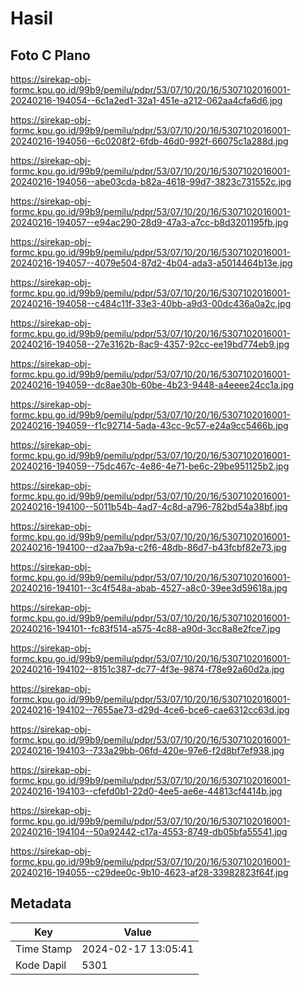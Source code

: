 # Hasil

## Foto C Plano

https://sirekap-obj-formc.kpu.go.id/99b9/pemilu/pdpr/53/07/10/20/16/5307102016001-20240216-194054--6c1a2ed1-32a1-451e-a212-062aa4cfa6d6.jpg

https://sirekap-obj-formc.kpu.go.id/99b9/pemilu/pdpr/53/07/10/20/16/5307102016001-20240216-194056--6c0208f2-6fdb-46d0-992f-66075c1a288d.jpg

https://sirekap-obj-formc.kpu.go.id/99b9/pemilu/pdpr/53/07/10/20/16/5307102016001-20240216-194056--abe03cda-b82a-4618-99d7-3823c731552c.jpg

https://sirekap-obj-formc.kpu.go.id/99b9/pemilu/pdpr/53/07/10/20/16/5307102016001-20240216-194057--e94ac290-28d9-47a3-a7cc-b8d3201195fb.jpg

https://sirekap-obj-formc.kpu.go.id/99b9/pemilu/pdpr/53/07/10/20/16/5307102016001-20240216-194057--4079e504-87d2-4b04-ada3-a5014464b13e.jpg

https://sirekap-obj-formc.kpu.go.id/99b9/pemilu/pdpr/53/07/10/20/16/5307102016001-20240216-194058--c484c11f-33e3-40bb-a9d3-00dc436a0a2c.jpg

https://sirekap-obj-formc.kpu.go.id/99b9/pemilu/pdpr/53/07/10/20/16/5307102016001-20240216-194058--27e3162b-8ac9-4357-92cc-ee19bd774eb9.jpg

https://sirekap-obj-formc.kpu.go.id/99b9/pemilu/pdpr/53/07/10/20/16/5307102016001-20240216-194059--dc8ae30b-60be-4b23-9448-a4eeee24cc1a.jpg

https://sirekap-obj-formc.kpu.go.id/99b9/pemilu/pdpr/53/07/10/20/16/5307102016001-20240216-194059--f1c92714-5ada-43cc-9c57-e24a9cc5466b.jpg

https://sirekap-obj-formc.kpu.go.id/99b9/pemilu/pdpr/53/07/10/20/16/5307102016001-20240216-194059--75dc467c-4e86-4e71-be6c-29be951125b2.jpg

https://sirekap-obj-formc.kpu.go.id/99b9/pemilu/pdpr/53/07/10/20/16/5307102016001-20240216-194100--5011b54b-4ad7-4c8d-a796-782bd54a38bf.jpg

https://sirekap-obj-formc.kpu.go.id/99b9/pemilu/pdpr/53/07/10/20/16/5307102016001-20240216-194100--d2aa7b9a-c2f6-48db-86d7-b43fcbf82e73.jpg

https://sirekap-obj-formc.kpu.go.id/99b9/pemilu/pdpr/53/07/10/20/16/5307102016001-20240216-194101--3c4f548a-abab-4527-a8c0-39ee3d59618a.jpg

https://sirekap-obj-formc.kpu.go.id/99b9/pemilu/pdpr/53/07/10/20/16/5307102016001-20240216-194101--fc83f514-a575-4c88-a90d-3cc8a8e2fce7.jpg

https://sirekap-obj-formc.kpu.go.id/99b9/pemilu/pdpr/53/07/10/20/16/5307102016001-20240216-194102--8151c387-dc77-4f3e-9874-f78e92a60d2a.jpg

https://sirekap-obj-formc.kpu.go.id/99b9/pemilu/pdpr/53/07/10/20/16/5307102016001-20240216-194102--7655ae73-d29d-4ce6-bce6-cae6312cc63d.jpg

https://sirekap-obj-formc.kpu.go.id/99b9/pemilu/pdpr/53/07/10/20/16/5307102016001-20240216-194103--733a29bb-06fd-420e-97e6-f2d8bf7ef938.jpg

https://sirekap-obj-formc.kpu.go.id/99b9/pemilu/pdpr/53/07/10/20/16/5307102016001-20240216-194103--cfefd0b1-22d0-4ee5-ae6e-44813cf4414b.jpg

https://sirekap-obj-formc.kpu.go.id/99b9/pemilu/pdpr/53/07/10/20/16/5307102016001-20240216-194104--50a92442-c17a-4553-8749-db05bfa55541.jpg

https://sirekap-obj-formc.kpu.go.id/99b9/pemilu/pdpr/53/07/10/20/16/5307102016001-20240216-194055--c29dee0c-9b10-4623-af28-33982823f64f.jpg


## Metadata

| Key        | Value               |
| ---------- | ------------------- |
| Time Stamp | 2024-02-17 13:05:41 |
| Kode Dapil | 5301                |



